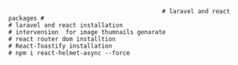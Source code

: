                                                # laravel and react packages #
    # laravel and react installation
    # intervension  for image thumnails genarate
    # react router dom installtion
    # React-Toastify installation
    # npm i react-helmet-async --force
    
